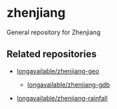 # zhenjiang
General repository for Zhenjiang

## Related repositories

- [longavailable/zhenjiang-geo](https://github.com/longavailable/zhenjiang-geo)

	- [longavailable/zhenjiang-gdb](https://github.com/longavailable/zhenjiang-gdb)

- [longavailable/zhenjiang-rainfall](https://github.com/longavailable/zhenjiang-rainfall)